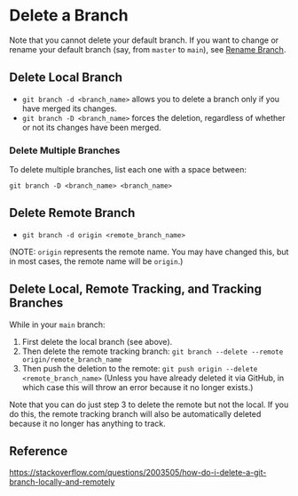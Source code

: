 # Delete a Branch

Note that you cannot delete your default branch.  If you want to change or rename your default branch (say, from `master` to `main`), see [Rename Branch](4-rename-branch.md).


## Delete Local Branch

- `git branch -d <branch_name>` allows you to delete a branch only if you have merged its changes.
- `git branch -D <branch_name>` forces the deletion, regardless of whether or not its changes have been merged.


### Delete Multiple Branches

To delete multiple branches, list each one with a space between:

`git branch -D <branch_name> <branch_name>`


## Delete Remote Branch

- `git branch -d origin <remote_branch_name>`

(NOTE: `origin` represents the remote name.  You may have changed this, but in most cases, the remote name will be `origin`.)


## Delete Local, Remote Tracking, and Tracking Branches

While in your `main` branch:

1. First delete the local branch (see above).
2. Then delete the remote tracking branch: `git branch --delete --remote origin/remote_branch_name`
3. Then push the deletion to the remote: `git push origin --delete <remote_branch_name>` (Unless you have already deleted it via GitHub, in which case this will throw an error because it no longer exists.)

Note that you can do just step 3 to delete the remote but not the local.  If you do this, the remote tracking branch will also be automatically deleted because it no longer has anything to track.


## Reference

https://stackoverflow.com/questions/2003505/how-do-i-delete-a-git-branch-locally-and-remotely